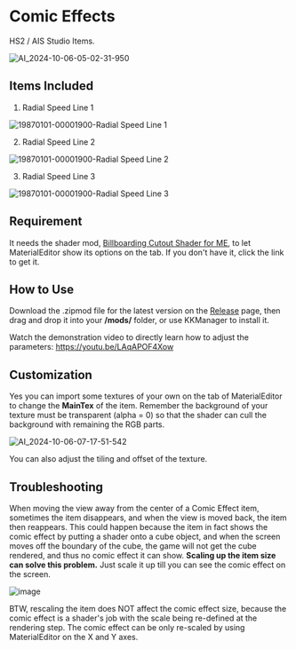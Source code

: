 # Comic Effects
HS2 / AIS Studio Items.

![AI_2024-10-06-05-02-31-950](https://github.com/user-attachments/assets/70f40308-592d-457a-b13e-95a39eccf746)

## Items Included
1. Radial Speed Line 1

![19870101-00001900-Radial Speed Line 1](https://github.com/user-attachments/assets/8392cb0e-53b7-4a6e-9d38-84eb4ef27c23)

2. Radial Speed Line 2

![19870101-00001900-Radial Speed Line 2](https://github.com/user-attachments/assets/7c950fbb-7c87-4206-ba9b-513a62e10727)

3. Radial Speed Line 3

![19870101-00001900-Radial Speed Line 3](https://github.com/user-attachments/assets/e8724770-8180-4e9f-85a4-0c4b156e272d)

## Requirement
It needs the shader mod, [Billboarding Cutout Shader for ME](https://github.com/Blatke/Billboarding_Cutout_Shader_for_ME), to let MaterialEditor show its options on the tab. If you don't have it, click the link to get it.

## How to Use
Download the .zipmod file for the latest version on the [Release](https://github.com/Blatke/Comic-Effects/releases) page, then drag and drop it into your **/mods/** folder, or use KKManager to install it.

Watch the demonstration video to directly learn how to adjust the parameters: https://youtu.be/LAqAPOF4Xow

## Customization
Yes you can import some textures of your own on the tab of MaterialEditor to change the **MainTex** of the item. Remember the background of your texture must be transparent (alpha = 0) so that the shader can cull the background with remaining the RGB parts.

![AI_2024-10-06-07-17-51-542](https://github.com/user-attachments/assets/09b16001-30fa-4be7-9ba6-361d474588a5)

You can also adjust the tiling and offset of the texture.

## Troubleshooting
When moving the view away from the center of a Comic Effect item, sometimes the item disappears, and when the view is moved back, the item then reappears. This could happen because the item in fact shows the comic effect by putting a shader onto a cube object, and when the screen moves off the boundary of the cube, the game will not get the cube rendered, and thus no comic effect it can show. **Scaling up the item size can solve this problem.** Just scale it up till you can see the comic effect on the screen. 

![image](https://github.com/user-attachments/assets/59017349-dea2-45eb-9322-6d144abfad55)

BTW, rescaling the item does NOT affect the comic effect size, because the comic effect is a shader's job with the scale being re-defined at the rendering step. The comic effect can be only re-scaled by using MaterialEditor on the X and Y axes. 
